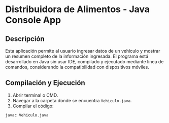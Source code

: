 # Distribuidora de Alimentos - Java Console App

## Descripción
Esta aplicación permite al usuario ingresar datos de un vehículo y mostrar un resumen completo de la información ingresada. El programa está desarrollado en Java sin usar IDE, compilado y ejecutado mediante línea de comandos, considerando la compatibilidad con dispositivos móviles.

## Compilación y Ejecución
1. Abrir terminal o CMD.
2. Navegar a la carpeta donde se encuentra `Vehiculo.java`.
3. Compilar el código:
```bash
javac Vehiculo.java

